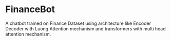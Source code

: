 # FinanceBot
A chatbot trained on Finance Dataset using architecture like Encoder Decoder with Luong Attention mechanism and transformers with multi head attention mechanism.
